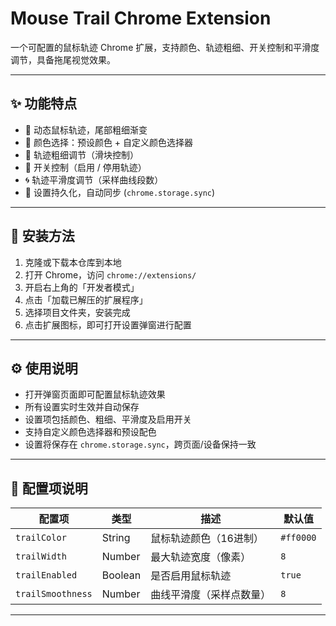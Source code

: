 # Mouse Trail Chrome Extension

一个可配置的鼠标轨迹 Chrome 扩展，支持颜色、轨迹粗细、开关控制和平滑度调节，具备拖尾视觉效果。

---

## ✨ 功能特点

- 🎯 动态鼠标轨迹，尾部粗细渐变
- 🎨 颜色选择：预设颜色 + 自定义颜色选择器
- 📏 轨迹粗细调节（滑块控制）
- 🔘 开关控制（启用 / 停用轨迹）
- 🌀 轨迹平滑度调节（采样曲线段数）
- 💾 设置持久化，自动同步 (`chrome.storage.sync`)

---

## 🧩 安装方法

1. 克隆或下载本仓库到本地
2. 打开 Chrome，访问 `chrome://extensions/`
3. 开启右上角的「开发者模式」
4. 点击「加载已解压的扩展程序」
5. 选择项目文件夹，安装完成
6. 点击扩展图标，即可打开设置弹窗进行配置

---

## ⚙️ 使用说明

- 打开弹窗页面即可配置鼠标轨迹效果
- 所有设置实时生效并自动保存
- 设置项包括颜色、粗细、平滑度及启用开关
- 支持自定义颜色选择器和预设配色
- 设置将保存在 `chrome.storage.sync`，跨页面/设备保持一致

---

## 🧾 配置项说明

| 配置项           | 类型    | 描述                         | 默认值     |
|------------------|---------|------------------------------|------------|
| `trailColor`     | String  | 鼠标轨迹颜色（16进制）      | `#ff0000`  |
| `trailWidth`     | Number  | 最大轨迹宽度（像素）        | `8`        |
| `trailEnabled`   | Boolean | 是否启用鼠标轨迹             | `true`     |
| `trailSmoothness`| Number  | 曲线平滑度（采样点数量）    | `8`        |

---